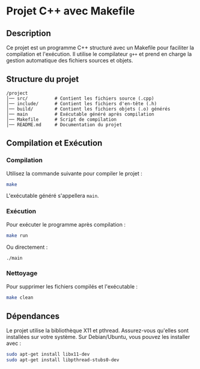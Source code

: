 # Projet C++ avec Makefile

## Description
Ce projet est un programme C++ structuré avec un Makefile pour faciliter la compilation et l'exécution. Il utilise le compilateur `g++` et prend en charge la gestion automatique des fichiers sources et objets.

## Structure du projet
```
/project
│── src/          # Contient les fichiers source (.cpp)
│── include/      # Contient les fichiers d'en-tête (.h)
│── build/        # Contient les fichiers objets (.o) générés
│── main          # Exécutable généré après compilation
│── Makefile      # Script de compilation
│── README.md     # Documentation du projet
```

## Compilation et Exécution
### Compilation
Utilisez la commande suivante pour compiler le projet :
```sh
make
```
L'exécutable généré s'appellera `main`.

### Exécution
Pour exécuter le programme après compilation :
```sh
make run
```
Ou directement :
```sh
./main
```

### Nettoyage
Pour supprimer les fichiers compilés et l'exécutable :
```sh
make clean
```

## Dépendances
Le projet utilise la bibliothèque X11 et pthread. Assurez-vous qu'elles sont installées sur votre système. Sur Debian/Ubuntu, vous pouvez les installer avec :
```sh
sudo apt-get install libx11-dev
sudo apt-get install libpthread-stubs0-dev
```


